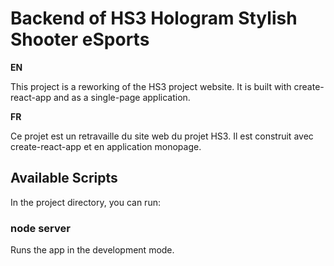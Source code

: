 # Backend of HS3 Hologram Stylish Shooter eSports

**EN**

This project is a reworking of the HS3 project website. It is built with create-react-app and as a single-page application.

**FR**

Ce projet est un retravaille du site web du projet HS3. Il est construit avec create-react-app et en application monopage.

## Available Scripts
In the project directory, you can run:

### node server
Runs the app in the development mode.
